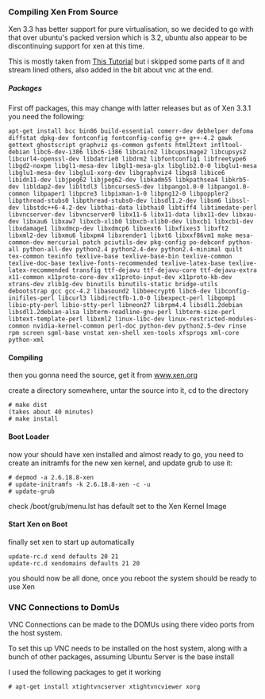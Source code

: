 ### Compiling Xen From Source

Xen 3.3 has better support for pure virtualisation, so we decided to go with that over ubuntu's packed version which is 3.2, ubuntu also appear to be discontinuing support for xen at this time.

This is mostly taken from [This Tutorial](http://www.nabble.com/Installing-Xen-3.3.1-from-sources-on-Hardy-or-Lenny.-td22149817.html) but i skipped some parts of it and stream lined others, also added in the bit about vnc at the end.

##### Packages

First off packages, this may change with latter releases but as of Xen 3.3.1 you need the following:


	apt-get install bcc bin86 build-essential comerr-dev debhelper defoma diffstat dpkg-dev fontconfig fontconfig-config g++ g++-4.2 gawk gettext ghostscript graphviz gs-common gsfonts html2text intltool-debian libc6-dev-i386 libc6-i386 libcairo2 libcupsimage2 libcupsys2 libcurl4-openssl-dev libdatrie0 libdrm2 libfontconfig1 libfreetype6 libgd2-noxpm libgl1-mesa-dev libgl1-mesa-glx libglib2.0-0 libglu1-mesa libglu1-mesa-dev libglu1-xorg-dev libgraphviz4 libgs8 libice6 libidn11-dev libjpeg62 libjpeg62-dev libkadm55 libkpathsea4 libkrb5-dev libldap2-dev libltdl3 libncurses5-dev libpango1.0-0 libpango1.0-common libpaper1 libpcre3 libpixman-1-0 libpng12-0 libpoppler2 libpthread-stubs0 libpthread-stubs0-dev libsdl1.2-dev libsm6 libssl-dev libstdc++6-4.2-dev libthai-data libthai0 libtiff4 libtimedate-perl libvncserver-dev libvncserver0 libx11-6 libx11-data libx11-dev libxau-dev libxau6 libxaw7 libxcb-xlib0 libxcb-xlib0-dev libxcb1 libxcb1-dev libxdamage1 libxdmcp-dev libxdmcp6 libxext6 libxfixes3 libxft2 libxml2-dev libxmu6 libxpm4 libxrender1 libxt6 libxxf86vm1 make mesa-common-dev mercurial patch pciutils-dev pkg-config po-debconf python-all python-all-dev python2.4 python2.4-dev python2.4-minimal quilt tex-common texinfo texlive-base texlive-base-bin texlive-common texlive-doc-base texlive-fonts-recommended texlive-latex-base texlive-latex-recommended transfig ttf-dejavu ttf-dejavu-core ttf-dejavu-extra x11-common x11proto-core-dev x11proto-input-dev x11proto-kb-dev xtrans-dev zlib1g-dev binutils binutils-static bridge-utils debootstrap gcc gcc-4.2 libasound2 libbeecrypt6 libc6-dev libconfig-inifiles-perl libcurl3 libdirectfb-1.0-0 libexpect-perl libgomp1 libio-pty-perl libio-stty-perl libneon27 librpm4.4 libsdl1.2debian libsdl1.2debian-alsa libterm-readline-gnu-perl libterm-size-perl libtext-template-perl libxml2 linux-libc-dev linux-restricted-modules-common nvidia-kernel-common perl-doc python-dev python2.5-dev rinse rpm screen sgml-base vnstat xen-shell xen-tools xfsprogs xml-core python-xml


#### Compiling

then you gonna need the source, get it from www.xen.org

create a directory somewhere, untar the source into it, cd to the directory


	# make dist
	(takes about 40 minutes)
	# make install


#### Boot Loader

now your should have xen installed and almost ready to go, you need to create an initramfs for the new xen kernel, and update grub to use it:


	# depmod -a 2.6.18.8-xen
	# update-initramfs -k 2.6.18.8-xen -c -u
	# update-grub


check /boot/grub/menu.lst has default set to the Xen Kernel Image

#### Start Xen on Boot

finally set xen to start up automatically


	update-rc.d xend defaults 20 21
	update-rc.d xendomains defaults 21 20


you should now be all done, once you reboot the system should be ready to use Xen

### VNC Connections to DomUs

VNC Connections can be made to the DOMUs using there video ports from the host system.

To set this up VNC needs to be installed on the host system, along with a bunch of other packages, assuming Ubuntu Server is the base install

I used the following packages to get it working


	# apt-get install xtightvncserver xtightvncviewer xorg
